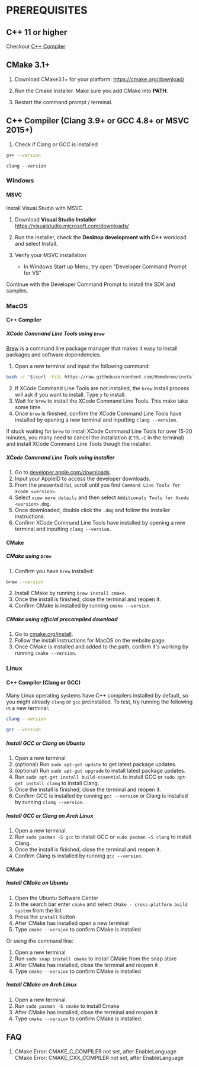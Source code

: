 # PREREQUISITES

## C++ 11 or higher
Checkout [C++ Compiler](#C++-Compiler)

## CMake 3.1+
1. Download CMake3.1+ for your platform: https://cmake.org/download/

2. Run the Cmake Installer. Make sure you add CMake into **PATH**.

3. Restart the command prompt / terminal.

## C++ Compiler (Clang 3.9+ or GCC 4.8+ or MSVC 2015+)
1. Check if Clang or GCC is installed
``` sh
g++ --version
```
```
clang --version 
```

### Windows
#### MSVC
Install Visual Studio with MSVC
1. Download **Visual Studio Installer**
https://visualstudio.microsoft.com/downloads/


2. Run the installer, check the **Desktop development with C++** workload and select Install.

3. Verify your MSVC installation
   * In Windows Start up Menu, try open "Developer Command Prompt for VS" 

Continue with the Developer Command Prompt to install the SDK and samples. 

### MacOS
#### C++ Compiler
##### XCode Command Line Tools using `brew`

[Brew](https://brew.sh/) is a command line package manager that makes it easy to install packages and software dependencies.

1. Open a new terminal and input the following command:
``` sh
bash -c "$(curl -fsSL https://raw.githubusercontent.com/Homebrew/install/HEAD/install.sh)"
```
2. If XCode Command Line Tools are not installed, the `brew` install process will ask if you want to install. Type `y` to install.
3. Wait for `brew` to install the XCode Command Line Tools. This make take some time.
4. Once `brew` is finished, confirm the XCode Command Line Tools have installed by opening a new terminal and inputting `clang --version`.

If stuck waiting for `brew` to install XCode Command Line Tools for over 15-20 minutes, you many need to cancel the installation (`CTRL-C` in the terminal)
and install XCode Command Line Tools though the installer.

##### XCode Command Line Tools using installer

1. Go to [developer.apple.com/downloads](https://developer.apple.com/download/all/).
2. Input your AppleID to access the developer downloads.
3. From the presented list, scroll until you find `Command Line Tools for Xcode <version>`.
4. Select `view more details` and then select `Additionals Tools for Xcode <version>.dmg`.
5. Once downloaded, double click the `.dmg` and follow the installer instructions.
6. Confirm XCode Command Line Tools have installed by opening a new terminal and inputting `clang --version`.

#### CMake
##### CMake using `brew`

1. Confirm you have `brew` installed:
``` sh
brew --version
```
2. Install CMake by running `brew install cmake`.
3. Once the install is finished, close the terminal and reopen it.
4. Confirm CMake is installed by running `cmake --version`.

##### CMake using official precompiled download

1. Go to [cmake.org/install](https://cmake.org/install/).
2. Follow the install instructions for MacOS on the website page.
3. Once CMake is installed and added to the path, confirm it's working by running `cmake --version`.

### Linux
#### C++ Compiler (Clang or GCC)

Many Linux operating systems have C++ compilers installed by default, so you might already `clang` or `gcc` preinstalled.
To test, try running the following in a new terminal:
``` sh
clang --version
```
``` sh
gcc --version
```

##### Install GCC or Clang on Ubuntu

1. Open a new terminal
2. (optional) Run `sudo apt-get update` to get latest package updates.
3. (optional) Run `sudo apt-get upgrade` to install latest package updates.
4. Run `sudo apt-get install build-essential` to install GCC or `sudo apt-get install clang` to install Clang.
5. Once the install is finished, close the terminal and reopen it.
6. Confirm GCC is installed by running `gcc --version` or Clang is installed by running `clang --version`.

##### Install GCC or Clang on Arch Linux

1. Open a new terminal.
2. Run `sudo pacman -S gcc` to install GCC or `sudo pacman -S clang` to install Clang.
3. Once the install is finished, close the terminal and reopen it.
4. Confirm Clang is installed by running `gcc --version`.

#### CMake

##### Install CMake on Ubuntu

1. Open the Ubuntu Software Center
2. In the search bar enter `cmake` and select `CMake - cross-platform build system` from the list
3. Press the `install` button
4. After CMake has installed open a new terminal
5. Type `cmake --version` to confirm CMake is installed

Or using the command line:

1. Open a new terminal
2. Run `sudo snap install cmake` to install CMake from the snap store
3. After CMake has installed, close the terminal and reopen it
4. Type `cmake --version` to confirm CMake is installed

##### Install CMake on Arch Linux

1. Open a new terminal.
2. Run `sudo pacman -S cmake` to install Cmake
3. After CMake has installed, close the terminal and reopen it
4. Type `cmake --version` to confirm CMake is installed.


## FAQ

1. CMake Error: CMAKE_C_COMPILER not set, after EnableLanguage
CMake Error: CMAKE_CXX_COMPILER not set, after EnableLanguage